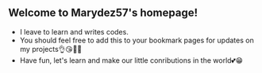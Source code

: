 ## Welcome to Marydez57's homepage!
* I leave to learn and writes codes.  
* You should feel free to add this to your bookmark pages for updates on my projects👌😘🎉🤞  
* Have fun, let's learn and make our little conributions in the world💕😁  
